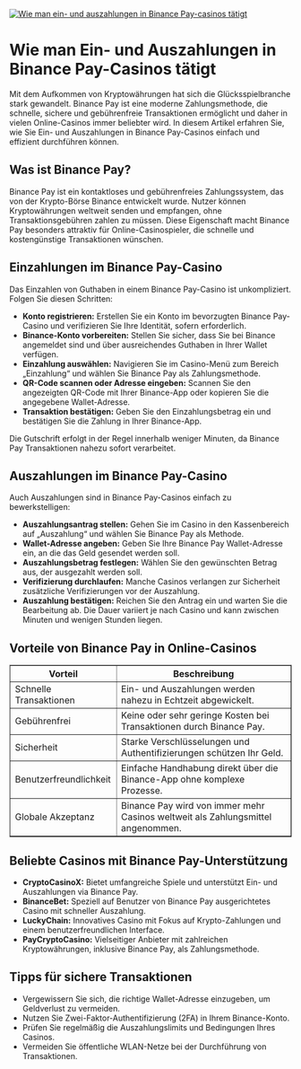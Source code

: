 [![Wie man ein- und auszahlungen in Binance Pay-casinos tätigt](https://123-caf.pages.dev/gitsignup.png)](https://vrmoo.ru/Bt82HjjY)

<h1>Wie man Ein- und Auszahlungen in Binance Pay-Casinos tätigt</h1>  <p>Mit dem Aufkommen von Kryptowährungen hat sich die Glücksspielbranche stark gewandelt. Binance Pay ist eine moderne Zahlungsmethode, die schnelle, sichere und gebührenfreie Transaktionen ermöglicht und daher in vielen Online-Casinos immer beliebter wird. In diesem Artikel erfahren Sie, wie Sie Ein- und Auszahlungen in Binance Pay-Casinos einfach und effizient durchführen können.</p>  <h2>Was ist Binance Pay?</h2>  <p>Binance Pay ist ein kontaktloses und gebührenfreies Zahlungssystem, das von der Krypto-Börse Binance entwickelt wurde. Nutzer können Kryptowährungen weltweit senden und empfangen, ohne Transaktionsgebühren zahlen zu müssen. Diese Eigenschaft macht Binance Pay besonders attraktiv für Online-Casinospieler, die schnelle und kostengünstige Transaktionen wünschen.</p>  <h2>Einzahlungen im Binance Pay-Casino</h2>  <p>Das Einzahlen von Guthaben in einem Binance Pay-Casino ist unkompliziert. Folgen Sie diesen Schritten:</p>  <ul>   <li><strong>Konto registrieren:</strong> Erstellen Sie ein Konto im bevorzugten Binance Pay-Casino und verifizieren Sie Ihre Identität, sofern erforderlich.</li>   <li><strong>Binance-Konto vorbereiten:</strong> Stellen Sie sicher, dass Sie bei Binance angemeldet sind und über ausreichendes Guthaben in Ihrer Wallet verfügen.</li>   <li><strong>Einzahlung auswählen:</strong> Navigieren Sie im Casino-Menü zum Bereich „Einzahlung“ und wählen Sie Binance Pay als Zahlungsmethode.</li>   <li><strong>QR-Code scannen oder Adresse eingeben:</strong> Scannen Sie den angezeigten QR-Code mit Ihrer Binance-App oder kopieren Sie die angegebene Wallet-Adresse.</li>   <li><strong>Transaktion bestätigen:</strong> Geben Sie den Einzahlungsbetrag ein und bestätigen Sie die Zahlung in Ihrer Binance-App.</li> </ul>  <p>Die Gutschrift erfolgt in der Regel innerhalb weniger Minuten, da Binance Pay Transaktionen nahezu sofort verarbeitet.</p>  <h2>Auszahlungen im Binance Pay-Casino</h2>  <p>Auch Auszahlungen sind in Binance Pay-Casinos einfach zu bewerkstelligen:</p>  <ul>   <li><strong>Auszahlungsantrag stellen:</strong> Gehen Sie im Casino in den Kassenbereich auf „Auszahlung“ und wählen Sie Binance Pay als Methode.</li>   <li><strong>Wallet-Adresse angeben:</strong> Geben Sie Ihre Binance Pay Wallet-Adresse ein, an die das Geld gesendet werden soll.</li>   <li><strong>Auszahlungsbetrag festlegen:</strong> Wählen Sie den gewünschten Betrag aus, der ausgezahlt werden soll.</li>   <li><strong>Verifizierung durchlaufen:</strong> Manche Casinos verlangen zur Sicherheit zusätzliche Verifizierungen vor der Auszahlung.</li>   <li><strong>Auszahlung bestätigen:</strong> Reichen Sie den Antrag ein und warten Sie die Bearbeitung ab. Die Dauer variiert je nach Casino und kann zwischen Minuten und wenigen Stunden liegen.</li> </ul>  <h2>Vorteile von Binance Pay in Online-Casinos</h2>  <table border="1" cellpadding="8" cellspacing="0" style="border-collapse: collapse; width: 100%;">   <thead>     <tr>       <th>Vorteil</th>       <th>Beschreibung</th>     </tr>   </thead>   <tbody>     <tr>       <td>Schnelle Transaktionen</td>       <td>Ein- und Auszahlungen werden nahezu in Echtzeit abgewickelt.</td>     </tr>     <tr>       <td>Gebührenfrei</td>       <td>Keine oder sehr geringe Kosten bei Transaktionen durch Binance Pay.</td>     </tr>     <tr>       <td>Sicherheit</td>       <td>Starke Verschlüsselungen und Authentifizierungen schützen Ihr Geld.</td>     </tr>     <tr>       <td>Benutzerfreundlichkeit</td>       <td>Einfache Handhabung direkt über die Binance-App ohne komplexe Prozesse.</td>     </tr>     <tr>       <td>Globale Akzeptanz</td>       <td>Binance Pay wird von immer mehr Casinos weltweit als Zahlungsmittel angenommen.</td>     </tr>   </tbody> </table>  <h2>Beliebte Casinos mit Binance Pay-Unterstützung</h2>  <ul>   <li><strong>CryptoCasinoX:</strong> Bietet umfangreiche Spiele und unterstützt Ein- und Auszahlungen via Binance Pay.</li>   <li><strong>BinanceBet:</strong> Speziell auf Benutzer von Binance Pay ausgerichtetes Casino mit schneller Auszahlung.</li>   <li><strong>LuckyChain:</strong> Innovatives Casino mit Fokus auf Krypto-Zahlungen und einem benutzerfreundlichen Interface.</li>   <li><strong>PayCryptoCasino:</strong> Vielseitiger Anbieter mit zahlreichen Kryptowährungen, inklusive Binance Pay, als Zahlungsmethode.</li> </ul>  <h2>Tipps für sichere Transaktionen</h2>  <ul>   <li>Vergewissern Sie sich, die richtige Wallet-Adresse einzugeben, um Geldverlust zu vermeiden.</li>   <li>Nutzen Sie Zwei-Faktor-Authentifizierung (2FA) in Ihrem Binance-Konto.</li>   <li>Prüfen Sie regelmäßig die Auszahlungslimits und Bedingungen Ihres Casinos.</li>   <li>Vermeiden Sie öffentliche WLAN-Netze bei der Durchführung von Transaktionen.</li> </ul>